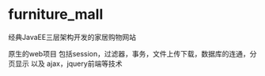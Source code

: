 # furniture_mall
经典JavaEE三层架构开发的家居购物网站

原生的web项目
包括session，过滤器，事务，文件上传下载，数据库的连通，分页显示 以及 ajax，jquery前端等技术
